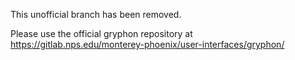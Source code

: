 This unofficial branch has been removed.

Please use the official gryphon repository at https://gitlab.nps.edu/monterey-phoenix/user-interfaces/gryphon/
